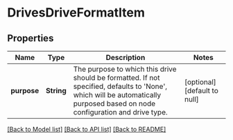 # DrivesDriveFormatItem

## Properties
Name | Type | Description | Notes
------------ | ------------- | ------------- | -------------
**purpose** | **String** | The purpose to which this drive should be formatted. If not specified, defaults to &#39;None&#39;, which will be automatically purposed based on node configuration and drive type. | [optional] [default to null]

[[Back to Model list]](../README.md#documentation-for-models) [[Back to API list]](../README.md#documentation-for-api-endpoints) [[Back to README]](../README.md)


